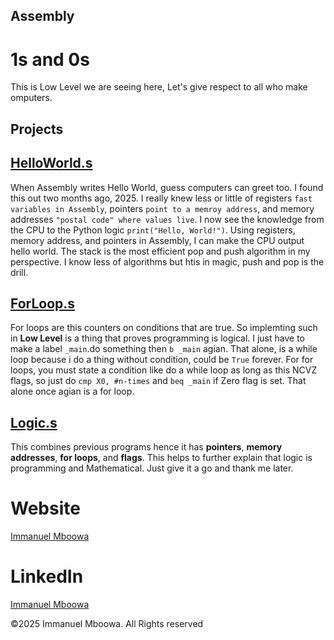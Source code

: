 ## Assembly
# 1s and 0s
This is Low Level we are seeing here, Let's give respect to all who make omputers.

## Projects

## [HelloWorld.s](https://github.com/imboowa/Assembly/blob/main/main.s)
When Assembly writes Hello World, guess computers can greet too. I found this out two months ago, 2025. I really knew less or little of registers `fast variables in Assembly`, pointers `point to a memroy address`, and memory addresses `"postal code" where values live`. I now see the knowledge from the CPU to the Python logic `print("Hello, World!")`. Using registers, memory address, and pointers in Assembly, I can make the CPU output hello world. The stack is the most efficient pop and push algorithm in my perspective. I know less of algorithms but htis in magic, push and pop is the drill.

## [ForLoop.s](https://github.com/imboowa/Assembly/blob/main/start.s)
For loops are this counters on conditions that are true. So implemting such in **Low Level** is a thing that proves programming is logical. I just have to make a label `_main`.do something then `b _main` agian. That alone, is a while loop because i do a thing without condition, could be `True` forever. For for loops, you must state a condition like do a while loop as long as this NCVZ flags, so just do `cmp X0, #n-times` and `beq _main` if Zero flag is set. That alone once agian is a for loop.

## [Logic.s](https://github.com/imboowa/Assembly/blob/main/hello.s)
This combines previous programs hence it has **pointers**, **memory addresses**, **for loops**, and **flags**. This helps to further explain that logic is programming and Mathematical. Just give it a go and thank me later.

# Website
[Immanuel Mboowa](https://imboowa.github.io/ImmanuelMboowa/index.html)

# LinkedIn
[Immanuel Mboowa](https://www.linkedin.com/in/immanuel-mboowa-773b65343/)

©2025 Immanuel Mboowa. All Rights reserved
